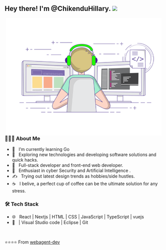 <!---
- 👋 Hi, I’m @ChikenduHillary
- 👀 I’m interested in web development 
- 🌱 I’m currently learning Go 
- 📫 How to reach me chikenduhill@gmail.com 


ChikenduHillary/ChikenduHillary is a ✨ special ✨ repository because its `README.md` (this file) appears on your GitHub profile.
You can click the Preview link to take a look at your changes.
--->
<h2> Hey there! I'm @ChikenduHillary. <img src="https://github.com/souvikguria98/souvikguria98/blob/master/Hi.gif" width="25"></h2>
<img align="right" alt="GIF" src="https://raw.githubusercontent.com/devSouvik/devSouvik/master/gif3.gif" width="500"/>

<h3> 👨🏻‍💻 About Me </h3>

- 🔭 &nbsp; I’m currently learning Go
- 🤔 &nbsp; Exploring new technologies and developing software solutions and quick hacks.
- 💼 &nbsp; Full-stack developer and front-end web developer.
- 🌱 &nbsp; Enthusiast in cyber Security and Artificial Intelligence .
- ✍️ &nbsp; Trying out latest design trends as hobbies/side hustles.
- ☕ &nbsp; I belive, a perfect cup of coffee can be the ultimate solution for any stress. 

<h3>🛠 Tech Stack</h3>

- 🌐 &nbsp; React | Nextjs | HTML | CSS | JavaScript | TypeScript | vuejs
- 🔧 &nbsp; | Visual Studio code | Eclipse | Git


<br>


⭐️⭐️⭐️⭐️ From [webagent-dev](https://github.com/webagent-dev)
